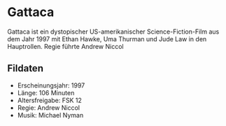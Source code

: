 # Gattaca

Gattaca ist ein dystopischer US-amerikanischer
Science-Fiction-Film aus dem Jahr 1997 mit Ethan Hawke, Uma
Thurman und Jude Law in den Hauptrollen. Regie führte Andrew
Niccol

## Fildaten

* Erscheinungsjahr: 1997
* Länge: 106 Minuten
* Altersfreigabe: FSK 12
* Regie: Andrew Niccol
* Musik: Michael Nyman
